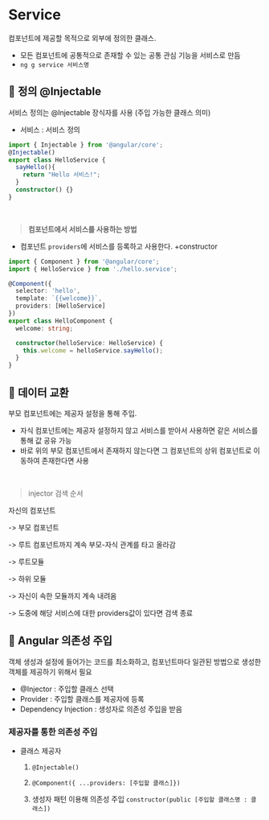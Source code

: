 # Service

컴포넌트에 제공할 목적으로 외부에 정의한 클래스.

- 모든 컴포넌트에 공통적으로 존재할 수 있는 공통 관심 기능을 서비스로 만듬
- `ng g service 서비스명`



## 🍏 정의 @Injectable

서비스 정의는 @Injectable 장식자를 사용 (주입 가능한 클래스 의미)

- 서비스 : 서비스 정의

```typescript
import { Injectable } from '@angular/core';
@Injectable()
export class HelloService {
  sayHello(){
    return "Hello 서비스!";
  }
  constructor() {}
}
```

<br/>

> **컴포넌트에서 서비스를 사용하는 방법**

- 컴포넌트
  `providers`에 서비스를 등록하고 사용한다. +constructor

```typescript
import { Component } from '@angular/core';
import { HelloService } from './hello.service';

@Component({
  selector: 'hello',
  template: `{{welcome}}`,
  providers: [HelloService]
})
export class HelloComponent {
  welcome: string;

  constructor(helloService: HelloService) {
    this.welcome = helloService.sayHello();    
  }
}
```



## 🍏 데이터 교환

부모 컴포넌트에는 제공자 설정을 통해 주입. 

- 자식 컴포넌트에는 제공자 설정하지 않고 서비스를 받아서 사용하면 같은 서비스를 통해 값 공유 가능
- 바로 위의 부모 컴포넌트에서 존재하지 않는다면 그 컴포넌트의 상위 컴포넌트로 이동하여 존재한다면 사용

<br/>

> injector 검색 순서 

자신의 컴포넌트

-> 부모 컴포넌트

-> 루트 컴포넌트까지 계속 부모-자식 관계를 타고 올라감

-> 루트모듈

-> 하위 모듈 

-> 자신이 속한 모듈까지 계속 내려옴

-> 도중에 해당 서비스에 대한 providers값이 있다면 검색 종료



## 🍏 Angular 의존성 주입

객체 생성과 설정에 들어가는 코드를 최소화하고, 컴포넌트마다 일관된 방법으로 생성한 객체를 제공하기 위해서 필요

- @Injector : 주입할 클래스 선택
- Provider : 주입할 클래스를 제공자에 등록
- Dependency Injection : 생성자로 의존성 주입을 받음



### 제공자를 통한 의존성 주입

- 클래스 제공자 

  1) `@Injectable() `

  2) `@Component({ ...providers: [주입할 클래스]})`

  3) 생성자 패턴 이용해 의존성 주입  `constructor(public [주입할 클래스명 : 클래스])`